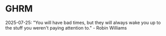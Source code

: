# GHRM

2025-07-25: "You will have bad times, but they will always wake you up to the stuff you weren't paying attention to." - Robin Williams